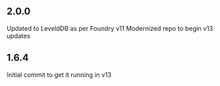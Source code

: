 2.0.0
-------
Updated to LeveldDB as per Foundry v11
Modernized repo to begin v13 updates

1.6.4
-------
Initial commit to get it running in v13
